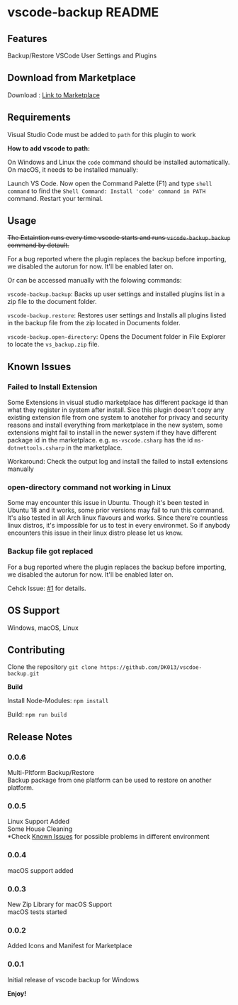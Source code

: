 # vscode-backup README

## Features

Backup/Restore VSCode User Settings and Plugins

## Download from Marketplace

Download : [Link to Marketplace](https://marketplace.visualstudio.com/items?itemName=Westenets.vscode-backup)

## Requirements

Visual Studio Code must be added to `path` for this plugin to work

**How to add vscode to path:**

On Windows and Linux the `code` command should be installed automatically. On macOS, it needs to be installed manually:

Launch VS Code. Now open the Command Palette (F1) and type `shell command` to find the `Shell Command: Install 'code' command in PATH` command. Restart your terminal.

## Usage

~~The Extaintion runs every time vscode starts and runs `vscode-backup.backup` command by detault.~~

For a bug reported where the plugin replaces the backup before importing, we disabled the autorun for now. It'll be enabled later on.

Or can be accessed manually with the folowing commands:

`vscode-backup.backup`: Backs up user settings and installed plugins list in a zip file to the document folder.

`vscode-backup.restore`: Restores user settings and Installs all plugins listed in the backup file from the zip located in Documents folder.

`vscode-backup.open-directory`: Opens the Document folder in File Explorer to locate the `vs_backup.zip` file.

## Known Issues

### Failed to Install Extension

Some Extensions in visual studio marketplace has different package id than what they register in system after install. Sice this plugin doesn't copy any existing extension file from one system to anoteher for privacy and security reasons and install everything from marketplace in the new system, some extensions might fail to install in the newer system if they have different package id in the marketplace. e.g. `ms-vscode.csharp` has the id `ms-dotnettools.csharp` in the marketplace.

Workaround: Check the output log and install the failed to install extensions manually

### open-directory command not working in Linux

Some may encounter this issue in Ubuntu. Though it's been tested in Ubuntu 18 and it works, some prior versions may fail to run this command.
It's also tested in all Arch linux flavours and works.
Since there're countless linux distros, it's impossible for us to test in every environmet. So if anybody encounters this issue in their linux distro please let us know.

### Backup file got replaced 

For a bug reported where the plugin replaces the backup before importing, we disabled the autorun for now. It'll be enabled later on.

Cehck Issue: [#1](https://github.com/DK013/vscdoe-backup/issues/1) for details.

## OS Support

Windows, macOS, Linux

## Contributing

Clone the repository `git clone https://github.com/DK013/vscdoe-backup.git`

**Build**

Install Node-Modules: `npm install`

Build: `npm run build`


## Release Notes

### 0.0.6

Multi-Pltform Backup/Restore  
Backup package from one platform can be used to restore on another platform.

### 0.0.5

Linux Support Added  
Some House Cleaning  
*Check [Known Issues](https://github.com/DK013/vscdoe-backup/blob/master/README.md##known-issues) for possible problems in different environment

### 0.0.4

macOS support added

### 0.0.3

New Zip Library for macOS Support  
macOS tests started

### 0.0.2

Added Icons and Manifest for Marketplace

### 0.0.1

Initial release of vscode backup for Windows

**Enjoy!**
